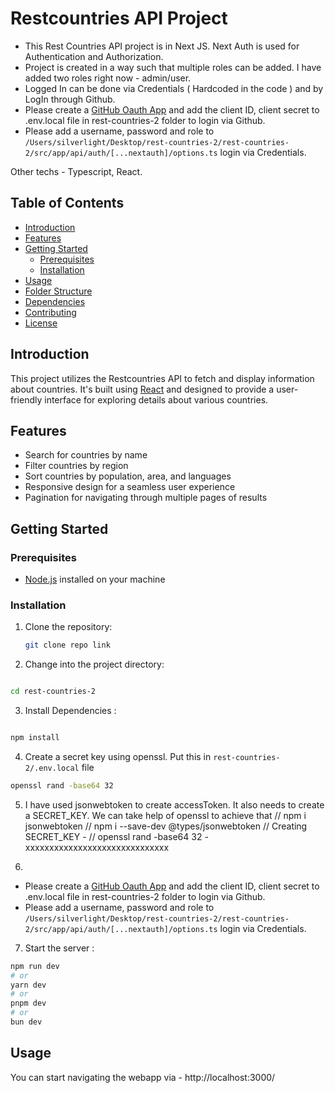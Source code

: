 
# Restcountries API Project

- This Rest Countries API project is in Next JS. Next Auth is used for Authentication and Authorization. 
- Project is created in a way such that multiple roles can be added. I have added two roles right now - admin/user.
- Logged In can be done via Credentials ( Hardcoded in the code ) and by LogIn through  Github. 
- Please create a [GitHub Oauth App](https://github.com/settings/developers) and add the client ID, client secret to .env.local file in rest-countries-2 folder to login via Github.
- Please add a username, password and role to ```/Users/silverlight/Desktop/rest-countries-2/rest-countries-2/src/app/api/auth/[...nextauth]/options.ts``` login via Credentials.

Other techs - Typescript, React.


## Table of Contents
- [Introduction](#introduction)
- [Features](#features)
- [Getting Started](#getting-started)
  - [Prerequisites](#prerequisites)
  - [Installation](#installation)
- [Usage](#usage)
- [Folder Structure](#folder-structure)
- [Dependencies](#dependencies)
- [Contributing](#contributing)
- [License](#license)

## Introduction

This project utilizes the Restcountries API to fetch and display information about countries. It's built using [React](https://reactjs.org/) and designed to provide a user-friendly interface for exploring details about various countries.

## Features

- Search for countries by name
- Filter countries by region
- Sort countries by population, area, and languages
- Responsive design for a seamless user experience
- Pagination for navigating through multiple pages of results

## Getting Started

### Prerequisites

- [Node.js](https://nodejs.org/) installed on your machine 



### Installation

1. Clone the repository:

   ```bash
   git clone repo link

2. Change into the project directory: 
```bash

cd rest-countries-2
```
3. Install Dependencies : 
```bash

npm install

```

4. Create a secret key using openssl. Put this in ```rest-countries-2/.env.local``` file

```bash
openssl rand -base64 32
```
5. I have used jsonwebtoken to create accessToken. It also needs to create a SECRET_KEY. We can take help of openssl to achieve that
// npm i jsonwebtoken
// npm i --save-dev @types/jsonwebtoken
// Creating SECRET_KEY - 
// openssl rand -base64 32 - xxxxxxxxxxxxxxxxxxxxxxxxxxxxxx

6. 
- Please create a [GitHub Oauth App](https://github.com/settings/developers) and add the client ID, client secret to .env.local file in rest-countries-2 folder to login via Github.
- Please add a username, password and role to ```/Users/silverlight/Desktop/rest-countries-2/rest-countries-2/src/app/api/auth/[...nextauth]/options.ts``` login via Credentials.

7. Start the server : 
```bash
npm run dev
# or
yarn dev
# or
pnpm dev
# or
bun dev

```

## Usage

You can start navigating the webapp via - http://localhost:3000/

